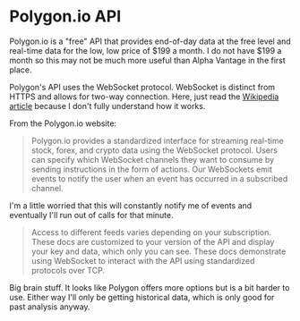 
# Polygon.io API

Polygon.io is a "free" API that provides end-of-day data at the free level and real-time data for the low, low price of $199 a month. I do not have $199 a month so this may not be much more useful than Alpha Vantage in the first place.

Polygon's API uses the WebSocket protocol. WebSocket is distinct from HTTPS and allows for two-way connection. Here, just read the [Wikipedia article](https://en.wikipedia.org/wiki/WebSocket) because I don't fully understand how it works.

From the Polygon.io website:
> Polygon.io provides a standardized interface for streaming real-time stock, forex, and crypto data using the WebSocket protocol. Users can specify which WebSocket channels they want to consume by sending instructions in the form of actions. Our WebSockets emit events to notify the user when an event has occurred in a subscribed channel.

I'm a little worried that this will constantly notify me of events and eventually I'll run out of calls for that minute.

> Access to different feeds varies depending on your subscription. These docs are customized to your version of the API and display your key and data, which only you can see. These docs demonstrate using WebSocket to interact with the API using standardized protocols over TCP.

Big brain stuff. It looks like Polygon offers more options but is a bit harder to use. Either way I'll only be getting historical data, which is only good for past analysis anyway.